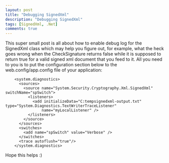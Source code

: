 ```yaml
---
layout: post
title: "Debugging SignedXml"
description: "Debugging SignedXml"
tags: [SignedXml, .Net]
comments: true
---
```


This super small post is all about how to enable debug log for the SignedXml class which may help you figure out, for example, what the heck goes wrong when the CheckSignature returns false while it is supposed to return true for a valid signed xml document that you feed to it. All you need to you is to put the configuration section below to the web.config/app.config file of your application:

		<system.diagnostics> 
		  <sources> 
			<source name="System.Security.Cryptography.Xml.SignedXml" switchName="spSwitch"> 
			  <listeners> 
				<add initializeData="C:tempsignedxml-output.txt" type="System.Diagnostics.TextWriterTraceListener" 
					name="myLocalListener" /> 
			  </listeners> 
			</source> 
		  </sources> 
		  <switches> 
			<add name="spSwitch" value="Verbose" /> 
		  </switches> 
		  <trace autoflush="true"/> 
		</system.diagnostics> 

Hope this helps :)
